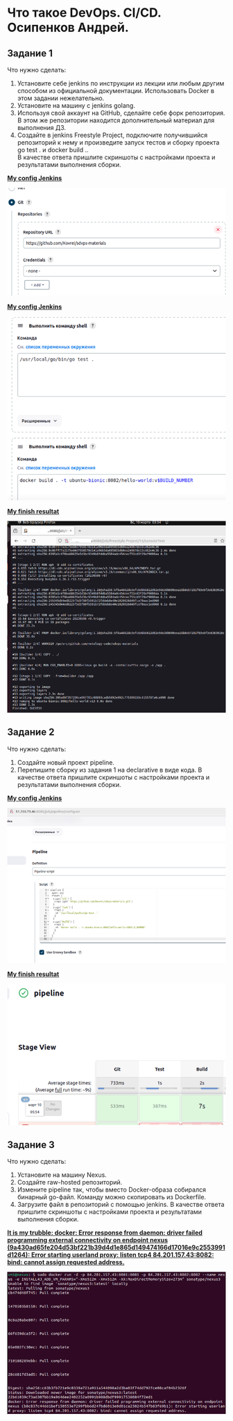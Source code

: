 # Что такое DevOps. СI/СD. Осипенков Андрей.
## Задание 1
Что нужно сделать:

1. Установите себе jenkins по инструкции из лекции или любым другим способом из официальной документации. Использовать Docker в этом задании нежелательно.
2. Установите на машину с jenkins golang.
3. Используя свой аккаунт на GitHub, сделайте себе форк репозитория. В этом же репозитории находится дополнительный материал для выполнения ДЗ.
4. Создайте в jenkins Freestyle Project, подключите получившийся репозиторий к нему и произведите запуск тестов и сборку проекта go test . и docker build ..  
В качестве ответа пришлите скриншоты с настройками проекта и результатами выполнения сборки.

**<ins>My config Jenkins<ins>**

![alt text](https://raw.githubusercontent.com/Kovrei/8-02/main/screenshots/1.1-config.PNG)

**<ins>My config Jenkins<ins>**

![alt text](https://raw.githubusercontent.com/Kovrei/8-02/main/screenshots/1.2-config.PNG)

**<ins>My finish resultat<ins>**

![alt text](https://raw.githubusercontent.com/Kovrei/8-02/main/screenshots/1-fin.PNG)

## Задание 2
Что нужно сделать:

1. Создайте новый проект pipeline.
2. Перепишите сборку из задания 1 на declarative в виде кода.
В качестве ответа пришлите скриншоты с настройками проекта и результатами выполнения сборки.

**<ins>My config Jenkins<ins>**

![alt text](https://raw.githubusercontent.com/Kovrei/8-02/main/screenshots/2.1-config.PNG)

**<ins>My finish resultat<ins>**

![alt text](https://raw.githubusercontent.com/Kovrei/8-02/main/screenshots/2.2-finish.PNG)

## Задание 3
Что нужно сделать:

1. Установите на машину Nexus.
2. Создайте raw-hosted репозиторий.
3. Измените pipeline так, чтобы вместо Docker-образа собирался бинарный go-файл. Команду можно скопировать из Dockerfile.
4. Загрузите файл в репозиторий с помощью jenkins.
В качестве ответа пришлите скриншоты с настройками проекта и результатами выполнения сборки.

**<ins>It is my trubble:
docker: Error response from daemon: driver failed programming external connectivity on endpoint nexus (9a430ad65fe204d53bf221b39d4d1e865d149474166d17016e9c2553991d1264): 
Error starting userland proxy: listen tcp4 84.201.157.43:8082: bind: cannot assign requested address.<ins>**

![alt text](https://raw.githubusercontent.com/Kovrei/8-02/main/screenshots/3.1%20truble.PNG)
